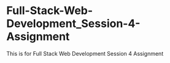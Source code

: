 # Full-Stack-Web-Development_Session-4-Assignment
This is for Full Stack Web Development Session 4 Assignment
